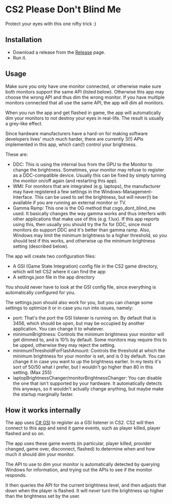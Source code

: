 # CS2 Please Don't Blind Me

Protect your eyes with this one nifty trick :)

## Installation

- Download a release from the [Release](https://github.com/RIASorg/CS2DontBlindMe/releases) page.
- Run it.

## Usage

Make sure you only have one monitor connected, or otherwise make sure both monitors support the same API (listed below). 
Otherwise this app may choose the wrong API and thus dim the wrong monitor.
If you have multiple monitors connected that all use the same API, the app will dim all monitors.

When you run the app and get flashed in game, the app will automatically dim your monitors to not destroy your eyes in real-life. The result is usually a grey-like effect.

Since hardware manufacturers have a hard-on for making software developers lives' much much harder, there are currently 3(!) APIs implemented in this app, which can(!) control your brightness.

These are:
- DDC: This is using the internal bus from the GPU to the Monitor to change the brightness. Sometimes, your monitor may refuse to register as a DDC-compatible device. Usually this can be fixed by simply turning the monitor on/off again (and restarting this app).
- WMI: For monitors that are integrated (e.g. laptops), the manufacturer may have registered a few settings in the Windows-Management-Interface. This can be used to set the brightness, but will never(!) be available if you are running an external monitor or TV.
- Gamma Ramp: This one is the OG method that csgo_dont_blind_me used. It basically changes the way gamma works and thus interfers with other applications that make use of this (e.g. f.lux). If this app reports using this, then usually you should try the fix for DDC, since most monitors do support DDC and it's better than gamma ramp. Also, Windows may limit the minimum brightness to a higher threshold, so you should test if this works, and otherwise up the minimum brightness setting (described below).

The app will create two configuration files:
- A GSI (Game State Integration) config file in the CS2 game directory, which will tell CS2 where it can find the app
- A settings.json file in the app directory

You should never have to look at the GSI config file, since everything is automatically configured for you.

The settings.json should also work for you, but you can change some settings to optimize it or in case you run into issues, namely:
- port: That's the port the GSI listener is running on. By default that is 3456, which should be open, but may be occupied by another application. You can change it to whatever.
- minimumBrightness: Controls the minimum brightness your monitor will get dimmed to, and is 10% by default. Some monitors may require this to be upped, otherwise they may reject the setting.
- minimumThresholdForFlashAmount: Controls the threshold at which the minimum brightness for your monitor is set, and is 0 by default. You can change it in case you want to up the brightness earlier. In my tests it's sort of 50/50 what I prefer, but I wouldn't go higher than 80 in this setting. (Max 255)
- laptopBrightnessChanger/monitorBrightnessChanger: You can disable the one that isn't supported by your hardware. It automatically detects this anyways, so it wouldn't actually change anything, but maybe make the startup marginally faster.

## How it works internally

The app uses [C# GSI](https://github.com/antonpup/CounterStrike2GSI) to register as a GSI listener in CS2. CS2 will then connect to this app and send it game events, such as player killed, player flashed and so on.

The app uses these game events (in particular, player killed, provider changed, game over, disconnect, flashed) to determine when and how much it should dim your monitor.

The API to use to dim your monitor is automatically detected by querying Windows for information, and trying out the APIs to see if the monitor responds.

It then queries the API for the current brightness level, and then adjusts that down when the player is flashed. It will *never* turn the brightness up higher than the brightness set by the user.

